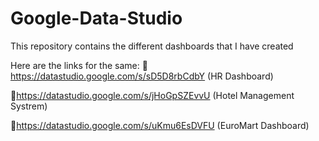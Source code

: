 # Google-Data-Studio
This repository contains the different dashboards that I have created

Here are the links for the same:
🚩https://datastudio.google.com/s/sD5D8rbCdbY (HR Dashboard)

🚩https://datastudio.google.com/s/jHoGpSZEvvU (Hotel Management Systrem)

🚩https://datastudio.google.com/s/uKmu6EsDVFU (EuroMart Dashboard)


